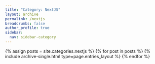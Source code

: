 ```yaml
---
title: "Category: NextJS"
layout: archive
permalink: /nextjs
breadcrumbs: false
author_profile: true
sidebar:
  nav: sidebar-category
---
```


{% assign posts = site.categories.nextjs %}
{% for post in posts %} {% include archive-single.html type=page.entries_layout %} {% endfor %}
